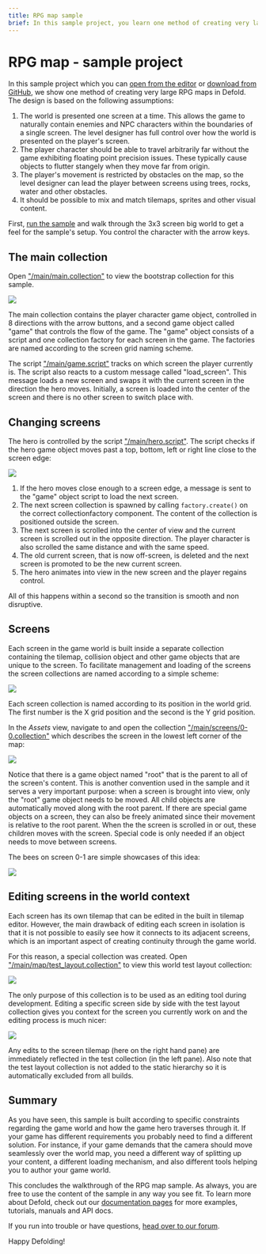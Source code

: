 ```yaml
---
title: RPG map sample
brief: In this sample project, you learn one method of creating very large RPG maps.
---
```

# RPG map - sample project

In this sample project which you can [open from the editor](/manuals/project-setup/) or [download from GitHub](https://github.com/defold/sample-rpgmap), we show one method of creating very large RPG maps in Defold. The design is based on the following assumptions:

1. The world is presented one screen at a time. This allows the game to naturally contain enemies and NPC characters within the boundaries of a single screen. The level designer has full control over how the world is presented on the player's screen.
2. The player character should be able to travel arbitrarily far without the game exhibiting floating point precision issues. These typically cause objects to flutter stangely when they move far from origin.
3. The player's movement is restricted by obstacles on the map, so the level designer can lead the player between screens using trees, rocks, water and other obstacles.
4. It should be possible to mix and match tilemaps, sprites and other visual content.

First, [run the sample](defold://build) and walk through the 3x3 screen big world to get a feel for the sample's setup. You control the character with the arrow keys.

## The main collection

Open ["/main/main.collection"](defold://open?path=/main/main.collection) to view the bootstrap collection for this sample.

<img src="doc/main_collection.png" srcset="doc/main_collection@2x.png 2x">

The main collection contains the player character game object, controlled in 8 directions with the arrow buttons, and a second game object called "game" that controls the flow of the game. The "game" object consists of a script and one collection factory for each screen in the game. The factories are named according to the screen grid naming scheme.

The script ["/main/game.script"](defold://open?path=/main/game.script) tracks on which screen the player currently is. The script also reacts to a custom message called "load_screen". This message loads a new screen and swaps it with the current screen in the direction the hero moves. Initially, a screen is loaded into the center of the screen and there is no other screen to switch place with.

## Changing screens

The hero is controlled by the script ["/main/hero.script"](defold://open?path=/main/hero.script). The script checks if the hero game object moves past a top, bottom, left or right line close to the screen edge:

<img src="doc/change_screen.png" srcset="doc/change_screen@2x.png 2x">

1. If the hero moves close enough to a screen edge, a message is sent to the "game" object script to load the next screen.
2. The next screen collection is spawned by calling `factory.create()` on the correct collectionfactory component. The content of the collection is positioned outside the screen.
3. The next screen is scrolled into the center of view and the current screen is scrolled out in the opposite direction. The player character is also scrolled the same distance and with the same speed.
4. The old current screen, that is now off-screen, is deleted and the next screen is promoted to be the new current screen.
5. The hero animates into view in the new screen and the player regains control.

All of this happens within a second so the transition is smooth and non disruptive.

## Screens

Each screen in the game world is built inside a separate collection containing the tilemap, collision object and other game objects that are unique to the screen. To facilitate management and loading of the screens the screen collections are named according to a simple scheme:

<img src="doc/screens.png" srcset="doc/screens@2x.png 2x">

Each screen collection is named according to its position in the world grid. The first number is the X grid position and the second is the Y grid position.

In the *Assets* view, navigate to and open the collection ["/main/screens/0-0.collection"](defold://open?path=/main/screens/0-0.collection) which describes the screen in the lowest left corner of the map:

<img src="doc/screen_collection.png" srcset="doc/screen_collection@2x.png 2x">

Notice that there is a game object named "root" that is the parent to all of the screen's content. This is another convention used in the sample and it serves a very important purpose: when a screen is brought into view, only the "root" game object needs to be moved. All child objects are automatically moved along with the root parent. If there are special game objects on a screen, they can also be freely animated since their movement is relative to the root parent. When the the screen is scrolled in or out, these children moves with the screen. Special code is only needed if an object needs to move between screens.

The bees on screen 0-1 are simple showcases of this idea:

<img src="doc/bees.png" srcset="doc/bees@2x.png 2x">

## Editing screens in the world context

Each screen has its own tilemap that can be edited in the built in tilemap editor. However, the main drawback of editing each screen in isolation is that it is not possible to easily see how it connects to its adjacent screens, which is an important aspect of creating continuity through the game world.

For this reason, a special collection was created. Open ["/main/map/test_layout.collection"](defold://open?path=/main/map/test_layout.collection) to view this world test layout collection:

<img src="doc/test_layout.png" srcset="doc/test_layout@2x.png 2x">

The only purpose of this collection is to be used as an editing tool during development. Editing a specific screen side by side with the test layout collection gives you context for the screen you currently work on and the editing process is much nicer:

<img src="doc/side_by_side.png" srcset="doc/side_by_side@2x.png 2x">

Any edits to the screen tilemap (here on the right hand pane) are immediately reflected in the test collection (in the left pane). Also note that the test layout collection is not added to the static hierarchy so it is automatically excluded from all builds.

## Summary

As you have seen, this sample is built according to specific constraints regarding the game world and how the game hero traverses through it. If your game has different requirements you probably need to find a different solution. For instance, if your game demands that the camera should move seamlessly over the world map, you need a different way of splitting up your content, a different loading mechanism, and also different tools helping you to author your game world.

This concludes the walkthrough of the RPG map sample. As always, you are free to use the content of the sample in any way you see fit. To learn more about Defold, check out our [documentation pages](https://defold.com/learn) for more examples, tutorials, manuals and API docs.

If you run into trouble or have questions, [head over to our forum](https://forum.defold.com/).

Happy Defolding!
